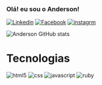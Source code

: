 ### Olá! eu sou o Anderson!

[![Linkedin](https://img.shields.io/badge/LinkedIn-0077B5?style=for-the-badge&logo=linkedin&logoColor=white)](https://www.linkedin.com/in/anderson-marques-ab5766263/)
[![Facebook](https://img.shields.io/badge/Facebook-1877F2?style=for-the-badge&logo=facebook&logoColor=white)](https://www.facebook.com/anderson.marques.165033)
[![instagrm](https://img.shields.io/badge/Instagram-E4405F?style=for-the-badge&logo=instagram&logoColor=white)](https://www.instagram.com/anderson_msillva)

![Anderson GitHub stats](https://github-readme-stats.vercel.app/api?username=AndersonM4rqs&show_icons=true&theme=onedark)

# Tecnologias 
<div style="display: inlin_black"> 
<img aligo="center" alt= "html5" src="https://img.shields.io/badge/HTML-239120?style=for-the-badge&logo=html5&logoColor=white" />
<img aligo="center" alt= "css" src="https://img.shields.io/badge/CSS-239120?&style=for-the-badge&logo=css3&logoColor=white" />
<img aligo="center" alt= "javascript" src="https://img.shields.io/badge/JavaScript-F7DF1E?style=for-the-badge&logo=javascript&logoColor=black" />
<img aligo="center" alt= "ruby" src="https://img.shields.io/badge/Ruby-CC342D?style=for-the-badge&logo=ruby&logoColor=white" />

</div>

